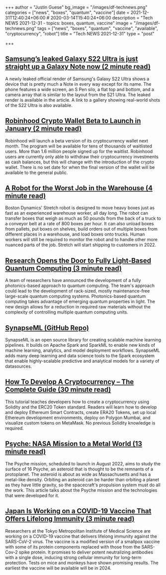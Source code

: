 +++
author = "Justin Guese"
bg_image = "/images/df-technews.png"
categories = ["news", "boxes", "quantum", "vaccine"]
date = 2021-12-31T12:40:24+06:00 # 2020-03-14T15:40:24+06:00
description = "Tech NEWS 2021-12-31 - topics: boxes, quantum, vaccine"
image = "/images/df-technews.png"
tags = ["news", "boxes", "quantum", "vaccine", "available", "cryptocurrency", "robot"]
title = "Tech NEWS 2021-12-31"
type = "post"

+++

## [Samsung’s leaked Galaxy S22 Ultra is just straight up a Galaxy Note now (2 minute read)](https://www.theverge.com/2021/12/30/22860479/samsung-galaxy-s22-ultra-leak-official-image-note-design)

A newly leaked official render of Samsung's Galaxy S22 Ultra shows a device that is pretty much a Note in every way except for its name. The phone features a wide screen, an S Pen silo, a flat top and bottom, and a camera array that is similar to the layout from the S21 Ultra. The leaked render is available in the article. A link to a gallery showing real-world shots of the S22 Ultra is also available.

## [Robinhood Crypto Wallet Beta to Launch in January (2 minute read)](https://cryptobriefing.com/robinhood-crypto-wallet-beta-to-launch-in-january/)

Robinhood will launch a beta version of its cryptocurrency wallet next month. The program will be available for tens of thousands of waitlisted users. More than 1.6 million people signed up for the waitlist. Robinhood users are currently only able to withdraw their cryptocurrency investments as cash balances, but this will change with the introduction of the crypto wallet. There is no set date for when the final version of the wallet will be available to the general public.

## [A Robot for the Worst Job in the Warehouse (4 minute read)](https://spectrum.ieee.org/warehouse-robot)

Boston Dynamics' Stretch robot is designed to move heavy boxes just as fast as an experienced warehouse worker, all day long. The robot can transfer boxes that weigh as much as 50 pounds from the back of a truck to a conveyor belt at a rate of 800 boxes per hour. It can also unload boxes from pallets, put boxes on shelves, build orders out of multiple boxes from different places in a warehouse, and load boxes onto trucks. Human workers will still be required to monitor the robot and to handle other more nuanced parts of the job. Stretch will start shipping to customers in 2022.

## [Research Opens the Door to Fully Light-Based Quantum Computing (3 minute read)](https://www.tomshardware.com/news/research-opens-the-door-to-fully-light-based-quantum-computing)

A team of researchers have announced the development of a fully photonics-based approach to quantum computing. The team's approach could lead to the development of rack-sized, mostly maintenance-free large-scale quantum computing systems. Photonics-based quantum computing takes advantage of emerging quantum properties in light. The new design allows for a reduction in required raw materials without the complexity of controlling multiple quantum computing units.

## [SynapseML (GitHub Repo)](https://github.com/microsoft/SynapseML)

SynapseML is an open source library for creating scalable machine learning pipelines. It builds on Apache Spark and SparkML to enable new kinds of machine learning, analytics, and model deployment workflows. SynapseML adds many deep learning and data science tools to the Spark ecosystem that enable highly-scalable predictive and analytical models for a variety of datasources.

## [How To Develop A Cryptocurrency – The Complete Guide (30 minute read)](https://vitto.cc/how-to-develop-a-cryptocurrency-the-complete-2022-guide/)

This tutorial teaches developers how to create a cryptocurrency using Solidity and the ERC20 Token standard. Readers will learn how to develop and deploy Ethereum Smart Contracts, create ERA20 Tokens, set up local Ethereum development environments, deploy on Polygon Mumbai, and visualize custom tokens on MetaMask. No previous Solidity knowledge is required.

## [Psyche: NASA Mission to a Metal World (13 minute read)](https://spectrum.ieee.org/psyche-mission)

The Psyche mission, scheduled to launch in August 2022, aims to study the surface of 16 Psyche, an asteroid that is thought to be the remnants of a protoplanet. The asteroid is about as wide as Massachusetts and has a metal-like density. Orbiting an asteroid can be harder than orbiting a planet as they have little gravity, so the spacecraft's propulsion system must do all the work. This article talks about the Psyche mission and the technologies that were developed for it.

## [Japan Is Working on a COVID-19 Vaccine That Offers Lifelong Immunity (3 minute read)](https://interestingengineering.com/japan-is-working-on-a-covid-19-vaccine-that-offers-lifelong-immunity)

Researchers at the Tokyo Metropolitan Institute of Medical Science are working on a COVID-19 vaccine that delivers lifelong immunity against the SARS-CoV-2 virus. The vaccine is a modified version of a smallpox vaccine with some of its protein components replaced with those from the SARS-Cov-2 spike protein. It promises to deliver potent neutralizing antibodies with a single dose, inducing strong cellular immunity for long-term protection. Tests on mice and monkeys have shown promising results. The earliest the vaccine will be available will be in 2024.

